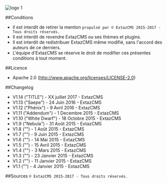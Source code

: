 ![logo 1](http://extaz-cms.fr/images/logo.png)

##Conditions
* Il est interdit de retirer la mention `propulsé par © ExtazCMS 2015-2017 - Tous droits réservés.`
* Il est interdit de revendre ExtazCMS ou ses thèmes et plugins.
* Il est interdit de redistribuer ExtazCMS même modifié, sans l'accord des auteurs de ce derniers.
* L'équipe d'ExtazCMS se réserve le droit de modifier ces présentes conditions à tout moment.

##Licence
* Apache 2.0  (http://www.apache.org/licenses/LICENSE-2.0)

##Changelog
* V1.14 ("TITLE") - XX juillet 2017 - ExtazCMS
* V1.13 ("Saepe") - 24 Juin 2016 - ExtazCMS
* V1.12 ("Phénix") - 9 Avril 2016 - ExtazCMS
* V1.11 ("Addendum") - 1 Decembre 2015 - ExtazCMS
* V1.10 ("White Dwarf") - 18 Octobre 2015 - ExtazCMS
* V1.9 ("Nebula") - 31 Août 2015 - ExtazCMS
* V1.8 ("") -  1 Août 2015 - ExtazCMS
* V1.7 ("") -  9 Juin 2015 - ExtazCMS
* V1.6 ("") - 14 Mai 2015 - ExtazCMS
* V1.5 ("") - 15 Avril 2015 - ExtazCMS
* V1.4 ("") -  3 Mars 2015 - ExtazCMS
* V1.3 ("") - 23 Janvier 2015 - ExtazCMS
* V1.2 ("") - 11 Janvier 2015 - ExtazCMS
* V1.1 ("") -  4 Janvier 2015 - ExtazCMS

##Sources
`© ExtazCMS 2015-2017 - Tous droits réservés.`
